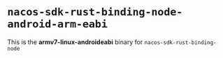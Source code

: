 # `nacos-sdk-rust-binding-node-android-arm-eabi`

This is the **armv7-linux-androideabi** binary for `nacos-sdk-rust-binding-node`
